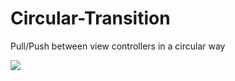 # Circular-Transition
Pull/Push between view controllers in a circular way

[![](https://img.youtube.com/vi/t1LfWIaVcms/0.jpg)](https://www.youtube.com/watch?v=t1LfWIaVcms)
